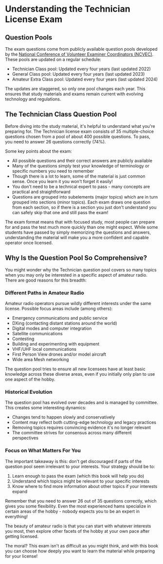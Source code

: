 # Understanding the Technician License Exam

## Question Pools

The exam questions come from publicly available question pools developed by the [National Conference of Volunteer Examiner Coordinators (NCVEC)](https://ncvec.org). These pools are updated on a regular schedule:

- Technician Class pool: Updated every four years (last updated 2022)
- General Class pool: Updated every four years (last updated 2023)
- Amateur Extra Class pool: Updated every four years (last updated 2024)

The updates are staggered, so only one pool changes each year. This ensures that study materials and exams remain current with evolving technology and regulations.

## The Technician Class Question Pool

Before diving into the study material, it's helpful to understand what you're preparing for. The Technician license exam consists of 35 multiple-choice questions chosen from a pool of about 400 possible questions. To pass, you need to answer 26 questions correctly (74%).

Some key points about the exam:
- All possible questions and their correct answers are publicly available
- Many of the questions simply test your knowledge of terminology or specific numbers you need to remember
- Though there is a lot to learn, some of the material is just common sense. Once you learn it you won't forget it easily!
- You don't need to be a technical expert to pass - many concepts are practical and straightforward
- Questions are grouped into subelements (major topics) which are in turn grouped into sections (minor topics). Each exam draws one question from each section, so if there is a section you just don't understand you can safely skip that one and still pass the exam!

The exam format means that with focused study, most people can prepare for and pass the test much more quickly than one might expect. While some students have passed by simply memorizing the questions and answers, understanding the material will make you a more confident and capable operator once licensed.

## Why Is the Question Pool So Comprehensive?

You might wonder why the Technician question pool covers so many topics when you may only be interested in a specific aspect of amateur radio. There are good reasons for this breadth:

### Different Paths in Amateur Radio

Amateur radio operators pursue wildly different interests under the same license. Possible focus areas include (among others):

- Emergency communications and public service
- DXing (contacting distant stations around the world)
- Digital modes and computer integration
- Satellite communications
- Contesting
- Building and experimenting with equipment
- VHF/UHF local communications
- First Person View drones and/or model aircraft
- Wide area Mesh networking

The question pool tries to ensure all new licensees have at least basic knowledge across these diverse areas, even if you initially only plan to use one aspect of the hobby.

### Historical Evolution

The question pool has evolved over decades and is managed by committee. This creates some interesting dynamics:
- Changes tend to happen slowly and conservatively
- Content may reflect both cutting-edge technology and legacy practices
- Removing topics requires convincing evidence it's no longer relevant
- The committee strives for consensus across many different perspectives

### Focus on What Matters For You

The important takeaway is this: don't get discouraged if parts of the question pool seem irrelevant to your interests. Your strategy should be to:

1. Learn enough to pass the exam (which this book will help you do)
2. Understand which topics might be relevant to your specific interests
3. Know where to find more information about other topics if your interests expand

Remember that you need to answer 26 out of 35 questions correctly, which gives you some flexibility. Even the most experienced hams specialize in certain areas of the hobby - nobody expects you to be an expert in everything!

The beauty of amateur radio is that you can start with whatever interests you most, then explore other facets of the hobby at your own pace after getting licensed.

The moral? This exam isn't as difficult as you might think, and with this book you can choose how deeply you want to learn the material while preparing for your license!